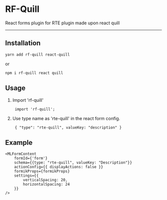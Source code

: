 # RF-Quill

React forms plugin for RTE plugin made upon react quill

---
## Installation

    yarn add rf-quill react-quill
or 

    npm i rf-quill react quill

## Usage
    
1. Import 'rf-quill'
    
        import 'rf-quill';

2. Use type name as 'rte-quill' in the react form config.
        
        { "type": "rte-quill", valueKey: "description" }

## Example

```
<MLFormContent
    formId={'form'}
    schema={{type: "rte-quill", valueKey: "Description"}}
    actionConfig={{ displayActions: false }}
    formikProps={formikProps}
    settings={{
        verticalSpacing: 20,
        horizontalSpacing: 24
    }}
/>
```
